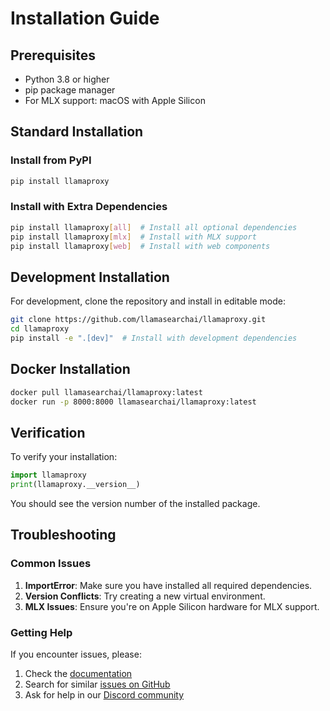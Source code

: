 # Installation Guide

## Prerequisites

- Python 3.8 or higher
- pip package manager
- For MLX support: macOS with Apple Silicon

## Standard Installation

### Install from PyPI

```bash
pip install llamaproxy
```

### Install with Extra Dependencies

```bash
pip install llamaproxy[all]  # Install all optional dependencies
pip install llamaproxy[mlx]  # Install with MLX support
pip install llamaproxy[web]  # Install with web components
```

## Development Installation

For development, clone the repository and install in editable mode:

```bash
git clone https://github.com/llamasearchai/llamaproxy.git
cd llamaproxy
pip install -e ".[dev]"  # Install with development dependencies
```

## Docker Installation

```bash
docker pull llamasearchai/llamaproxy:latest
docker run -p 8000:8000 llamasearchai/llamaproxy:latest
```

## Verification

To verify your installation:

```python
import llamaproxy
print(llamaproxy.__version__)
```

You should see the version number of the installed package.

## Troubleshooting

### Common Issues

1. **ImportError**: Make sure you have installed all required dependencies.
2. **Version Conflicts**: Try creating a new virtual environment.
3. **MLX Issues**: Ensure you're on Apple Silicon hardware for MLX support.

### Getting Help

If you encounter issues, please:

1. Check the [documentation](https://llamasearchai.github.io/llamaproxy/)
2. Search for similar [issues on GitHub](https://github.com/llamasearchai/llamaproxy/issues)
3. Ask for help in our [Discord community](https://discord.gg/llamasearch)
